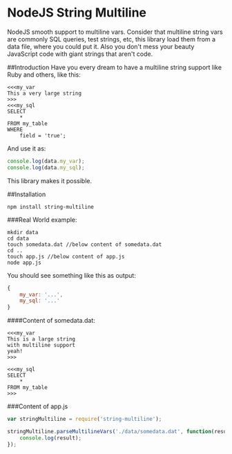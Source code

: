 # NodeJS String Multiline
NodeJS smooth support to multiline vars. Consider that multiline string vars
are commonly SQL queries, test strings, etc, this library load them from a
data file, where you could put it. Also you don't mess your beauty
JavaScript code with giant strings that aren't code.


##Introduction
Have you every dream to have a multiline
string support like Ruby and others, like this:
```
<<<my_var
This a very large string
>>>
<<<my_sql
SELECT
    *
FROM my_table
WHERE
    field = 'true';
```

And use it as:
```js
console.log(data.my_var);
console.log(data.my_sql);
```

This library makes it possible.

##Installation
```
npm install string-multiline
```


###Real World example:
```
mkdir data
cd data
touch somedata.dat //below content of somedata.dat
cd ..
touch app.js //below content of app.js
node app.js
```

You should see something like this as output:
```js
{
    my_var: '...',
    my_sql: '...'
}
```

####Content of somedata.dat:
```
<<<my_var
This is a large string
with multiline support
yeah!
>>>

<<<my_sql
SELECT
    *
FROM my_table
>>>
```

###Content of app.js
```js
var stringMultiline = require('string-multiline');

stringMultiline.parseMultilineVars('./data/somedata.dat', function(result){
    console.log(result);
});
```
